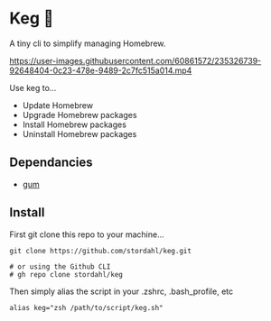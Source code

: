 # Keg 🍻

A tiny cli to simplify managing Homebrew.

https://user-images.githubusercontent.com/60861572/235326739-92648404-0c23-478e-9489-2c7fc515a014.mp4

Use keg to...
- Update Homebrew
- Upgrade Homebrew packages
- Install Homebrew packages
- Uninstall Homebrew packages

## Dependancies
- [gum](https://github.com/charmbracelet/gum)

## Install

First git clone this repo to your machine...

```shell
git clone https://github.com/stordahl/keg.git

# or using the Github CLI
# gh repo clone stordahl/keg
```

Then simply alias the script in your .zshrc, .bash_profile, etc

```shell
alias keg="zsh /path/to/script/keg.sh"
```
